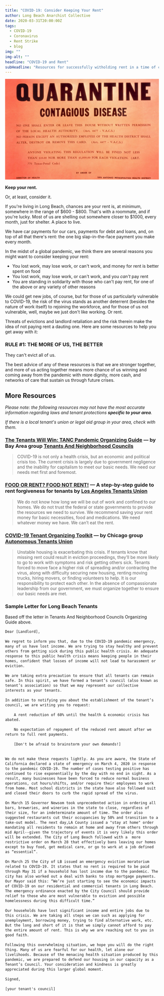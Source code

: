 ```yaml
---
title: "COVID-19: Consider Keeping Your Rent"
author: Long Beach Anarchist Collective
date: 2020-03-31T20:00:00Z
tags:
  - COVID-19
  - Coronavirus
  - Rent Strike
  - blog
img: ""
img-alt: ""
headline: "COVID-19 and Rent"
subHeadline: "Resources for successfully witholding rent in a time of crisis"
---
```


![""](./cdc-jRI67r_u-Jg-unsplash.jpg)

**Keep your rent.**

Or, at least, consider it.

If you're living in Long Beach, chances are your rent is, at minimum, somewhere in the range of $600 - $800. That's with a roommate, and if you're lucky. Most of us are shelling out somewhere closer to \$1000, every month, just for shelter. A place to live.

We have car payments for our cars, payments for debt and loans, and, on top of all that there's rent: the one big slap-in-the-face payment you make every month.

In the midst of a global pandemic, we think there are several reasons you might want to consider keeping your rent:

- You lost work, may lose work, or can't work, and money for rent is better spent on food
- You lost work, may lose work, or can't work, and you _can't_ pay rent
- You are standing in solidarity with those who can't pay rent, for one of the above or any variety of other reasons

We could get new jobs, of course, but for those of us particularly vulnerable to COVID-19, the risk of the virus stands as another deterrent (besides the nature of work itself) to rejoining the workforce, and for those of us not vulnerable, well, maybe we just don't like working. Or rent.

Threats of evictions and landlord retaliation and the risk therein make the idea of not paying rent a dauting one. Here are some resources to help you get away with it:

### RULE #1: THE MORE OF US, THE BETTER

They can't evict all of us.

The best advice of any of these resources is that we are stronger together, and more of us acting together means more chance of us winning and coming away from the pandemic with more dignity, more cash, and networks of care that sustain us through future crises.

## More Resources

_Please note: the following resources may not have the most accurate information regarding laws and tenant protections **specific to your area**._

_If there is a local tenant's union or legal aid group in your area, check with them._

### [The Tenants Will Win: TANC Pandemic Organizing Guide](https://docs.google.com/document/d/1osMMHmOn3nyhx3Or4HzKtRaeaRAyEDwnQRAtVDgt47c/edit) &mdash; by Bay Area group **[Tenants And Neighborhood Councils](https://baytanc.com/)**

> COVID-19 is not only a health crisis, but an economic and political crisis too. The current crisis is largely due to government negligence and the inability for capitalism to meet our basic needs. We need our needs met first and foremost.

### [FOOD OR RENT? FOOD NOT RENT!](https://docs.google.com/document/d/165eYVkW13yzrES7q5ZZaWVFSLFYqYnP2RBzhyQSRIWM/edit) &mdash; A step-by-step guide to rent forgiveness for tenants by **[Los Angeles Tenants Union](https://latenantsunion.org/en/)**

> We do not know how long we will be out of work and confined to our homes. We do not trust the federal or state governments to provide the resources we need to survive. We recommend saving your rent money for basic necessities, food and medications. We need whatever money we have. We can’t eat the rent.

### [COVID-19 Tenant Organizing Toolkit](https://docs.google.com/document/d/1sX0VYYXS0ygaQelcvfY2svhGE_z7Bv_rHHVwggNUfc9/edit) &mdash; by Chicago group **[Autonomous Tenants Union](https://twitter.com/AutonomousUnion)**

> Unstable housing is exacerbating this crisis. If tenants know that missing rent could result in eviction proceedings, they’ll be more likely to go to work with symptoms and risk getting others sick. Tenants forced to move face a higher risk of spreading and/or contracting the virus, along with difficulty securing new housing, renting moving trucks, hiring movers, or finding volunteers to help. It is our responsibility to protect each other. In the absence of compassionate leadership from our government, we must organize together to ensure our basic needs are met.

### Sample Letter for Long Beach Tenants

Based off the letter in Tenants And Neighborhood Councils Organizing Guide above.

```
Dear [Landlord],

We regret to inform you that, due to the COVID-19 pandemic emergency, many of us have lost income. We are trying to stay healthy and prevent others from getting sick during this public health crisis. An adequate response to this public health crisis means keeping people in their homes, confident that losses of income will not lead to harassment or eviction.

We are taking extra precaution to ensure that all tenants can remain safe. In this spirit, we have formed a tenant’s council (also known as tenant’s association) so that we may represent our collective interests as your tenants.

In addition to notifying you about the establishment of the tenant’s council, we are writing you to request:

    A rent reduction of 60% until the health & economic crisis has abated.

    No expectation of repayment of the reduced rent amount after we return to full rent payments.

    [Don't be afraid to brainstorm your own demands!]


We do not make these requests lightly. As you are aware, the State of California declared a state of emergency on March 4, 2020 in response to the pandemic COVID-19. The number of cases testing positive has continued to rise exponentially by the day with no end in sight. As a result, many businesses have been forced to reduce normal business operations, cut hours/shifts, and/or require their employees to work from home. Most school districts in the state have also followed suit and closed their doors to curb the rapid spread of the virus.

On March 15 Governor Newsom took unprecedented action in ordering all bars, breweries, and wineries in the state to close, regardless of their size, for an indeterminate amount of time. The order also suggested restaurants cut their occupancies by 50% and transition to a take-out model. The next day,LA County issued a "stay at home" order mandating all residents to remain at home and away from others through mid April--given the trajectory of events it is very likely this order will be extended. The City of Long Beach followed with a  more restrictive order on March 28 that effectively bans leaving our homes except to buy food, get medical care, or go to work at a job defined as “essential”.

On March 25 the City of LB issued an emergency eviction moratorium related to COVID-19. It states that no rent is required to be paid through May 31 if a household has lost income due to the pandemic. The city has also worked out a deal with banks to stop mortgage payments. Our Mayor said this: “We’re just starting to see the economic impacts of COVID-19 on our residential and commercial tenants in Long Beach. The emergency ordinance enacted by the City Council should provide relief to those who are most vulnerable to eviction and possible homelessness during this difficult time.”

Our households have lost significant income and entire jobs due to this crisis. We are taking all steps we can such as applying for unemployment, borrowing money, trying to find alternative work, etc. But the long and short of it is that we simply cannot afford to pay the entire amount of rent. This is why we are reaching out to you in good faith.

Following this overwhelming situation, we hope you will do the right thing. Many of us are fearful for our health, let alone our livelihoods. Because of the menacing health situation produced by this pandemic, we are prepared to defend our housing in our capacity as a Tenant’s Council. Your consideration and kindness is greatly appreciated during this larger global moment.

Signed,

[your tenant's council]
```
